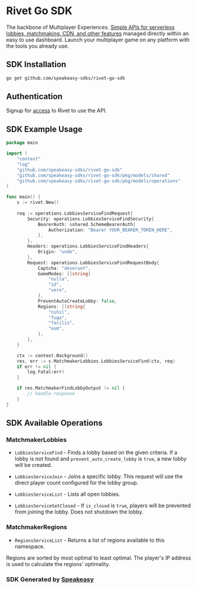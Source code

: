 # Rivet Go SDK

The backbone of Multiplayer Experiences.  [Simple APIs for serverless lobbies, matchmaking, CDN, and other features](https://docs.rivet.gg/general/introduction) managed directly within an easy to use dashboard. Launch your multiplayer game on any platform with the tools you already use.

<!-- Start SDK Installation -->
## SDK Installation

```bash
go get github.com/speakeasy-sdks/rivet-go-sdk
```
<!-- End SDK Installation -->

## Authentication

Signup for [access]([https://www.leapml.dev/signup](https://hub.rivet.gg/developer/dashboard)) to Rivet to use the API. 

## SDK Example Usage
<!-- Start SDK Example Usage -->
```go
package main

import (
    "context"
    "log"
    "github.com/speakeasy-sdks/rivet-go-sdk"
    "github.com/speakeasy-sdks/rivet-go-sdk/pkg/models/shared"
    "github.com/speakeasy-sdks/rivet-go-sdk/pkg/models/operations"
)

func main() {
    s := rivet.New()
    
    req := operations.LobbiesServiceFindRequest{
        Security: operations.LobbiesServiceFindSecurity{
            BearerAuth: &shared.SchemeBearerAuth{
                Authorization: "Bearer YOUR_BEARER_TOKEN_HERE",
            },
        },
        Headers: operations.LobbiesServiceFindHeaders{
            Origin: "unde",
        },
        Request: operations.LobbiesServiceFindRequestBody{
            Captcha: "deserunt",
            GameModes: []string{
                "nulla",
                "id",
                "vero",
            },
            PreventAutoCreateLobby: false,
            Regions: []string{
                "nihil",
                "fuga",
                "facilis",
                "eum",
            },
        },
    }

    ctx := context.Background()
    res, err := s.MatchmakerLobbies.LobbiesServiceFind(ctx, req)
    if err != nil {
        log.Fatal(err)
    }

    if res.MatchmakerFindLobbyOutput != nil {
        // handle response
    }
}
```
<!-- End SDK Example Usage -->

<!-- Start SDK Available Operations -->
## SDK Available Operations


### MatchmakerLobbies

* `LobbiesServiceFind` - Finds a lobby based on the given criteria.
If a lobby is not found and `prevent_auto_create_lobby` is `true`, 
a new lobby will be created.

* `LobbiesServiceJoin` - Joins a specific lobby.
This request will use the direct player count configured for the
lobby group.

* `LobbiesServiceList` - Lists all open lobbies.
* `LobbiesServiceSetClosed` - If `is_closed` is `true`, players will be prevented from joining the lobby.
Does not shutdown the lobby.


### MatchmakerRegions

* `RegionsServiceList` - Returns a list of regions available to this namespace.

Regions are sorted by most optimal to least optimal. The player's IP address
is used to calculate the regions' optimality.

<!-- End SDK Available Operations -->

### SDK Generated by [Speakeasy](https://docs.speakeasyapi.dev/docs/using-speakeasy/client-sdks)
